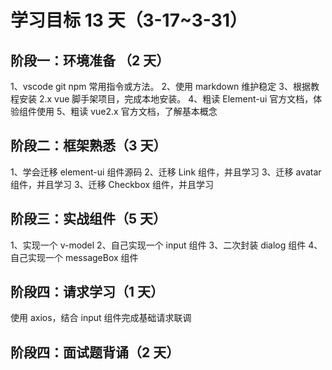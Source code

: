 # 学习目标 13 天（3-17~3-31）

## 阶段一：环境准备 （2 天）

1、vscode git npm 常用指令或方法。
2、使用 markdown 维护稳定
3、根据教程安装 2.x vue 脚手架项目，完成本地安装。
4、粗读 Element-ui 官方文档，体验组件使用
5、粗读 vue2.x 官方文档，了解基本概念

## 阶段二：框架熟悉（3 天）

1、学会迁移 element-ui 组件源码
2、迁移 Link 组件，并且学习
3、迁移 avatar 组件，并且学习
3、迁移 Checkbox 组件，并且学习

## 阶段三：实战组件（5 天）

1、实现一个 v-model
2、自己实现一个 input 组件
3、二次封装 dialog 组件
4、自己实现一个 messageBox 组件

## 阶段四：请求学习（1 天）

使用 axios，结合 input 组件完成基础请求联调

## 阶段四：面试题背诵（2 天）
